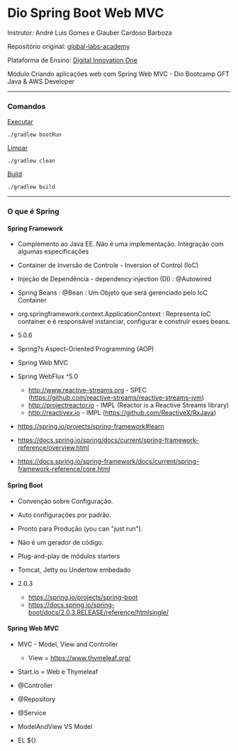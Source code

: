 # Dio Spring Boot Web MVC

Instrutor: André Luis Gomes e Glauber Cardoso Barboza

Repositório original: [global-labs-academy](https://github.com/andrelugomes/global-labs-academy)

Plataforma de Ensino: [Digital Innovation One](https://digitalinnovation.one/sign-up?ref=K5EF2VCVKA)

Módulo Criando aplicações web com Spring Web MVC - Dio Bootcamp GFT Java & AWS Developer


<hr>

### Comandos

[Executar](https://docs.gradle.org/current/userguide/command_line_interface.html#sec:command_line_executing_tasks)

``` ./gradlew bootRun ```

[Limpar](https://docs.gradle.org/current/userguide/command_line_interface.html#cleaning_outputs)

``` ./gradlew clean ```

[Build](https://docs.gradle.org/current/userguide/command_line_interface.html#computing_all_outputs)

``` ./gradlew build ```


<hr>

### O que é Spring

#### Spring Framework

+ Complemento ao Java EE. Não é uma implementação. Integração com algumas especificações
+ Container de Inversão de Controle - Inversion of Control (IoC)
+ Injeção de Dependência - dependency injection (DI) : @Autowired
+ Spring Beans : <bean/>  @Bean : Um Objeto que será gerenciado pelo IoC Container
+ org.springframework.context.ApplicationContext : Representa IoC container e é responsável instanciar, configurar e construir esses beans.
+ 5.0.6
+ Spring?s Aspect-Oriented Programming (AOP)
+ Spring Web MVC
+ Spring WebFlux ^5.0
	- http://www.reactive-streams.org - SPEC (https://github.com/reactive-streams/reactive-streams-jvm)

	+ http://projectreactor.io - IMPL (Reactor is a Reactive Streams library)
	+ http://reactivex.io - IMPL (https://github.com/ReactiveX/RxJava)

+ https://spring.io/projects/spring-framework#learn
+ https://docs.spring.io/spring/docs/current/spring-framework-reference/overview.html
+ https://docs.spring.io/spring-framework/docs/current/spring-framework-reference/core.html

#### Spring Boot

+ Convenção sobre Configuração.
+ Auto configurações por padrão.
+ Pronto para Produção (you can "just run").
+ Não é um gerador de código.
+ Plug-and-play de módulos starters
+ Tomcat, Jetty ou Undertow embedado
+ 2.0.3

	+ https://spring.io/projects/spring-boot
	+ https://docs.spring.io/spring-boot/docs/2.0.3.RELEASE/reference/htmlsingle/


#### Spring Web MVC

+ MVC - Model, View and Controller

	+ View = https://www.thymeleaf.org/

+ Start.io = Web e Thymeleaf

+ @Controller
+ @Repository
+ @Service
+ ModelAndView VS Model
+ EL ${}